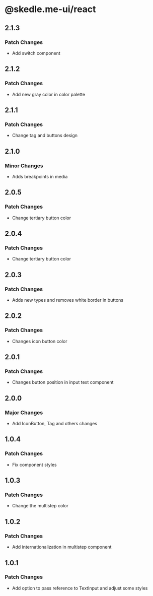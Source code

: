 # @skedle.me-ui/react

## 2.1.3

### Patch Changes

- Add switch component

## 2.1.2

### Patch Changes

- Add new gray color in color palette

## 2.1.1

### Patch Changes

- Change tag and buttons design

## 2.1.0

### Minor Changes

- Adds breakpoints in media

## 2.0.5

### Patch Changes

- Change tertiary button color

## 2.0.4

### Patch Changes

- Change tertiary button color

## 2.0.3

### Patch Changes

- Adds new types and removes white border in buttons

## 2.0.2

### Patch Changes

- Changes icon button color

## 2.0.1

### Patch Changes

- Changes button position in input text component

## 2.0.0

### Major Changes

- Add IconButton, Tag and others changes

## 1.0.4

### Patch Changes

- Fix component styles

## 1.0.3

### Patch Changes

- Change the multistep color

## 1.0.2

### Patch Changes

- Add internationalization in multistep component

## 1.0.1

### Patch Changes

- Add option to pass reference to TextInput and adjust some styles
